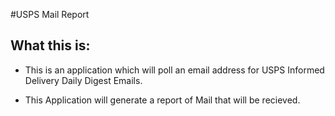 #USPS Mail Report

## What this is:
- This is an application which will poll an email address for USPS Informed Delivery Daily Digest Emails. 

- This Application will generate a report of Mail that will be recieved. 